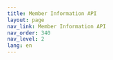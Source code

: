 ```yaml
---
title: Member Information API
layout: page
nav_link: Member Information API
nav_order: 340
nav_level: 2
lang: en
---
```

